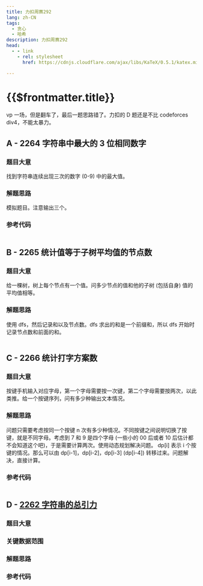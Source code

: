 ```yaml
---
title: 力扣周赛292
lang: zh-CN
tags:
  - 贪心
  - 哈希
description: 力扣周赛292
head:
  - - link
    - rel: stylesheet
      href: https://cdnjs.cloudflare.com/ajax/libs/KaTeX/0.5.1/katex.min.css

---
```


# {{$frontmatter.title}}
vp 一场，但是翻车了，最后一题思路错了。力扣的 D 题还是不比 codeforces div4，不能太暴力。

## A - 2264 字符串中最大的 3 位相同数字

### 题目大意

找到字符串连续出现三次的数字 (0-9) 中的最大值。

### 解题思路

模拟题目。注意输出三个。

### 参考代码

```cpp


```

## B - 2265 统计值等于子树平均值的节点数

### 题目大意

给一棵树，树上每个节点有一个值。问多少节点的值和他的子树 (包括自身) 值的平均值相等。

### 解题思路

使用 dfs，然后记录和以及节点数。dfs 求出的和是一个前缀和，所以 dfs 开始时记录节点数和前面的和。

```cpp


```

## C - 2266 统计打字方案数

### 题目大意

按键手机输入对应字母，第一个字母需要按一次键，第二个字母需要按两次，以此类推。给一个按键序列，问有多少种输出文本情况。

### 解题思路

问题只需要考虑按同一个按键 n 次有多少种情况。不同按键之间说明切换了按键，就是不同字母。考虑到 7 和 9 是四个字母 (一些小的 00 后或者 10 后估计都不会知道这个吧)，于是需要计算两次。使用动态规划解决问题。
dp[i] 表示 i 个按键的情况。那么可以由 dp[i-1]，dp[i-2]，dp[i-3] (dp[i-4]) 转移过来。问题解决，直接计算。

### 参考代码

```cpp

```

## D - [2262 字符串的总引力](https://leetcode-cn.com/problems/total-appeal-of-a-string/)

### 题目大意



### 关键数据范围



### 解题思路


### 参考代码

```cpp

```

